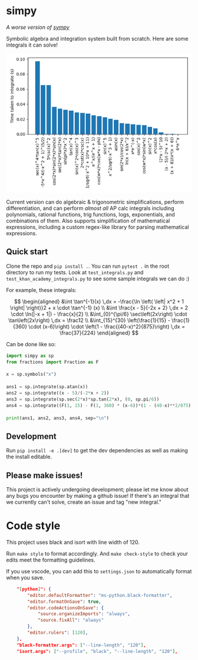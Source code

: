 # simpy

_A worse version of [sympy](https://www.sympy.org)_

Symbolic algebra and integration system built from scratch. Here are some integrals it can solve!

![integrals](./benchmark/integration_log.png)

Current version can do algebraic & trigonometric simplifications, perform differentiation, and can perform _almost all_ AP calc integrals including polynomials, rational functions, trig functions, logs, exponentials, and combinations of them. Also supports simplification of mathematical
expressions, including a custom regex-like library for parsing mathematical expressions.

## Quick start

Clone the repo and `pip install .`. You can run `pytest .` in the root directory to run my tests. Look at `test_integrals.py` and `test_khan_academy_integrals.py` to see some sample integrals we can do :)

For example, these integrals:

$$
\begin{aligned}
&\int \tan^{-1}(x) \,dx = -\frac{\ln \left( \left| x^2 + 1 \right| \right)}2 + x \cdot \tan^{-1} (x)
\\
&\int \frac{x - 5}{-2x + 2} \,dx = 2 \cdot \ln(|-x + 1|) - \frac{x}{2}
\\
&\int_{0}^{\pi/6} \sec\left(2x\right) \cdot \tan\left(2x\right) \,dx = \frac12
\\
&\int_{15}^{30} \left(\frac{1}{15} - \frac{1}{360} \cdot (x-6)\right) \cdot \left(1 - \frac{(40-x)^2}{875}\right) \,dx = \frac{37}{224}
\end{aligned}
$$

Can be done like so:

```python
import simpy as sp
from fractions import Fraction as F

x = sp.symbols("x")

ans1 = sp.integrate(sp.atan(x))
ans2 = sp.integrate((x - 5)/(-2*x + 2))
ans3 = sp.integrate(sp.sec(2*x)*sp.tan(2*x), (0, sp.pi/6))
ans4 = sp.integrate((F(1, 15) - F(1, 360) * (x-6))*(1 - (40-x)**2/875), (x, 15, 30))

print(ans1, ans2, ans3, ans4, sep="\n")
```

## Development

Run `pip install -e .[dev]` to get the dev dependencies as well as making the install editable.

## Please make issues!

This project is actively undergoing development; please let me know about any bugs you encounter by making a github issue! If there's an integral that we currently can't solve, create an issue and tag "new integral."

# Code style

This project uses black and isort with line width of 120.

Run `make style` to format accordingly. And `make check-style` to check your edits meet the formatting guidelines.

If you use vscode, you can add this to `settings.json` to automatically format when you save.

```json
    "[python]": {
        "editor.defaultFormatter": "ms-python.black-formatter",
        "editor.formatOnSave": true,
        "editor.codeActionsOnSave": {
            "source.organizeImports": "always",
            "source.fixAll": "always"
        },
        "editor.rulers": [120],
    },
    "black-formatter.args": ["--line-length", "120"],
    "isort.args": ["--profile", "black", "--line-length", "120"],
```
